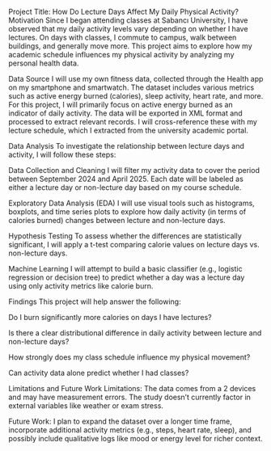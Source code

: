 Project Title: How Do Lecture Days Affect My Daily Physical Activity?
Motivation
Since I began attending classes at Sabancı University, I have observed that my daily activity levels vary depending on whether I have lectures. On days with classes, I commute to campus, walk between buildings, and generally move more. This project aims to explore how my academic schedule influences my physical activity by analyzing my personal health data.

Data Source
I will use my own fitness data, collected through the Health app on my smartphone and smartwatch. The dataset includes various metrics such as active energy burned (calories), sleep activity, heart rate, and more. For this project, I will primarily focus on active energy burned as an indicator of daily activity.
The data will be exported in XML format and processed to extract relevant records. I will cross-reference these with my lecture schedule, which I extracted from the university academic portal.

Data Analysis
To investigate the relationship between lecture days and activity, I will follow these steps:

Data Collection and Cleaning
I will filter my activity data to cover the period between September 2024 and April 2025. Each date will be labeled as either a lecture day or non-lecture day based on my course schedule.

Exploratory Data Analysis (EDA)
I will use visual tools such as histograms, boxplots, and time series plots to explore how daily activity (in terms of calories burned) changes between lecture and non-lecture days.

Hypothesis Testing
To assess whether the differences are statistically significant, I will apply a t-test comparing calorie values on lecture days vs. non-lecture days.

Machine Learning
I will attempt to build a basic classifier (e.g., logistic regression or decision tree) to predict whether a day was a lecture day using only activity metrics like calorie burn.

Findings
This project will help answer the following:

Do I burn significantly more calories on days I have lectures?

Is there a clear distributional difference in daily activity between lecture and non-lecture days?

How strongly does my class schedule influence my physical movement?

Can activity data alone predict whether I had classes?

Limitations and Future Work
Limitations:
The data comes from a 2 devices and may have measurement errors. The study doesn’t currently factor in external variables like weather or exam stress.

Future Work:
I plan to expand the dataset over a longer time frame, incorporate additional activity metrics (e.g., steps, heart rate, sleep), and possibly include qualitative logs like mood or energy level for richer context.

